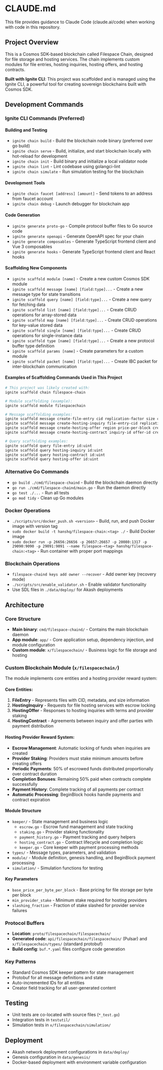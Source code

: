# CLAUDE.md

This file provides guidance to Claude Code (claude.ai/code) when working with code in this repository.

## Project Overview

This is a Cosmos SDK-based blockchain called Filespace Chain, designed for file storage and hosting services. The chain implements custom modules for file entries, hosting inquiries, hosting offers, and hosting contracts.

**Built with Ignite CLI**: This project was scaffolded and is managed using the Ignite CLI, a powerful tool for creating sovereign blockchains built with Cosmos SDK.

## Development Commands

### Ignite CLI Commands (Preferred)

#### Building and Testing
- `ignite chain build` - Build the blockchain node binary (preferred over go build)
- `ignite chain serve` - Build, initialize, and start blockchain locally with hot-reload for development
- `ignite chain init` - Build binary and initialize a local validator node
- `ignite chain lint` - Lint codebase using golangci-lint
- `ignite chain simulate` - Run simulation testing for the blockchain

#### Development Tools
- `ignite chain faucet [address] [amount]` - Send tokens to an address from faucet account
- `ignite chain debug` - Launch debugger for blockchain app

#### Code Generation
- `ignite generate proto-go` - Compile protocol buffer files to Go source code
- `ignite generate openapi` - Generate OpenAPI spec for your chain
- `ignite generate composables` - Generate TypeScript frontend client and Vue 3 composables
- `ignite generate hooks` - Generate TypeScript frontend client and React hooks

#### Scaffolding New Components
- `ignite scaffold module [name]` - Create a new custom Cosmos SDK module
- `ignite scaffold message [name] [field:type]...` - Create a new message type for state transitions
- `ignite scaffold query [name] [field:type]...` - Create a new query for fetching data
- `ignite scaffold list [name] [field:type]...` - Create CRUD operations for array-stored data
- `ignite scaffold map [name] [field:type]...` - Create CRUD operations for key-value stored data
- `ignite scaffold single [name] [field:type]...` - Create CRUD operations for single-instance data
- `ignite scaffold type [name] [field:type]...` - Create a new protocol buffer type definition
- `ignite scaffold params [name]` - Create parameters for a custom module
- `ignite scaffold packet [name] [field:type]...` - Create IBC packet for inter-blockchain communication

#### Examples of Scaffolding Commands Used in This Project
```bash
# This project was likely created with:
ignite scaffold chain filespace-chain

# Module scaffolding (example):
ignite scaffold module filespacechain

# Message scaffolding examples:
ignite scaffold message create-file-entry cid replication-factor size creator
ignite scaffold message create-hosting-inquiry file-entry-cid replication-rate escrow-amount end-time creator
ignite scaffold message create-hosting-offer region price-per-block creator
ignite scaffold message create-hosting-contract inquiry-id offer-id creator

# Query scaffolding examples:
ignite scaffold query file-entry id:uint
ignite scaffold query hosting-inquiry id:uint
ignite scaffold query hosting-contract id:uint
ignite scaffold query hosting-offer id:uint
```

### Alternative Go Commands
- `go build ./cmd/filespace-chaind` - Build the blockchain daemon directly
- `go run ./cmd/filespace-chaind/main.go` - Run the daemon directly
- `go test ./...` - Run all tests
- `go mod tidy` - Clean up Go modules

### Docker Operations
- `./scripts/src/docker_push.sh <version>` - Build, run, and push Docker image with version tag
- `sudo docker build -t hanshq/filespace-chain:<tag> ./` - Build Docker image
- `sudo docker run -p 26656:26656 -p 26657:26657 -p 20080:1317 -p 29090:9090 -p 29091:9091 --name filespace-<tag> hanshq/filespace-chain:<tag>` - Run container with proper port mappings

### Blockchain Operations
- `filespace-chaind keys add owner --recover` - Add owner key (recovery mode)
- `./scripts/src/enable_validator.sh` - Enable validator functionality
- Use SDL files in `./data/deploy/` for Akash deployments

## Architecture

### Core Structure
- **Main binary**: `cmd/filespace-chaind/` - Contains the main blockchain daemon
- **App module**: `app/` - Core application setup, dependency injection, and module configuration
- **Custom module**: `x/filespacechain/` - Business logic for file storage and hosting

### Custom Blockchain Module (`x/filespacechain/`)
The module implements core entities and a hosting provider reward system:

#### Core Entities:
1. **FileEntry** - Represents files with CID, metadata, and size information
2. **HostingInquiry** - Requests for file hosting services with escrow locking
3. **HostingOffer** - Responses to hosting inquiries with terms and provider staking
4. **HostingContract** - Agreements between inquiry and offer parties with payment distribution

#### Hosting Provider Reward System:
- **Escrow Management**: Automatic locking of funds when inquiries are created
- **Provider Staking**: Providers must stake minimum amounts before creating offers
- **Periodic Payments**: 50% of escrowed funds distributed proportionally over contract duration
- **Completion Bonuses**: Remaining 50% paid when contracts complete successfully
- **Payment History**: Complete tracking of all payments per contract
- **Automatic Processing**: BeginBlock hooks handle payments and contract expiration

#### Module Structure
- `keeper/` - State management and business logic
  - `escrow.go` - Escrow fund management and state tracking
  - `staking.go` - Provider staking functionality
  - `payment_history.go` - Payment tracking and query helpers
  - `hosting_contract.go` - Contract lifecycle and completion logic
  - `keeper.go` - Core keeper with payment processing methods
- `types/` - Message types, parameters, and validation
- `module/` - Module definition, genesis handling, and BeginBlock payment processing
- `simulation/` - Simulation functions for testing

#### Key Parameters
- `base_price_per_byte_per_block` - Base pricing for file storage per byte per block
- `min_provider_stake` - Minimum stake required for hosting providers
- `slashing_fraction` - Fraction of stake slashed for provider service failures

### Protocol Buffers
- **Location**: `proto/filespacechain/filespacechain/`
- **Generated code**: `api/filespacechain/filespacechain/` (Pulsar) and `x/filespacechain/types/` (standard protobuf)
- **Build config**: `buf.*.yaml` files configure code generation

### Key Patterns
- Standard Cosmos SDK keeper pattern for state management
- Protobuf for all message definitions and state
- Auto-incremented IDs for all entities
- Creator field tracking for all user-generated content

## Testing
- Unit tests are co-located with source files (`*_test.go`)
- Integration tests in `testutil/`
- Simulation tests in `x/filespacechain/simulation/`

## Deployment
- Akash network deployment configurations in `data/deploy/`
- Genesis configuration in `data/genesis/`
- Docker-based deployment with environment variable configuration
